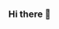 ### Hi there 👋

<!--
**Abnerbart/Abnerbart** is a ✨ _special_ ✨ repository because its `README.md` (this file) appears on your GitHub profile.

Here are some ideas to get you started:

- 🔭 I’m currently student U Fidélitas
- 🌱 I’m currently learning engenieer DEVOPS
- 👯 I’m looking to collaborate on Teams devolopers
- 🤔 I’m looking for help with junior employers
- 💬 Ask me about anything or python 
- 📫 How to reach me: abner_cd_94@hotmail.com
- 😄 Pronouns: abner
- ⚡ Fun fact: I'm learn about this clean code
-->
